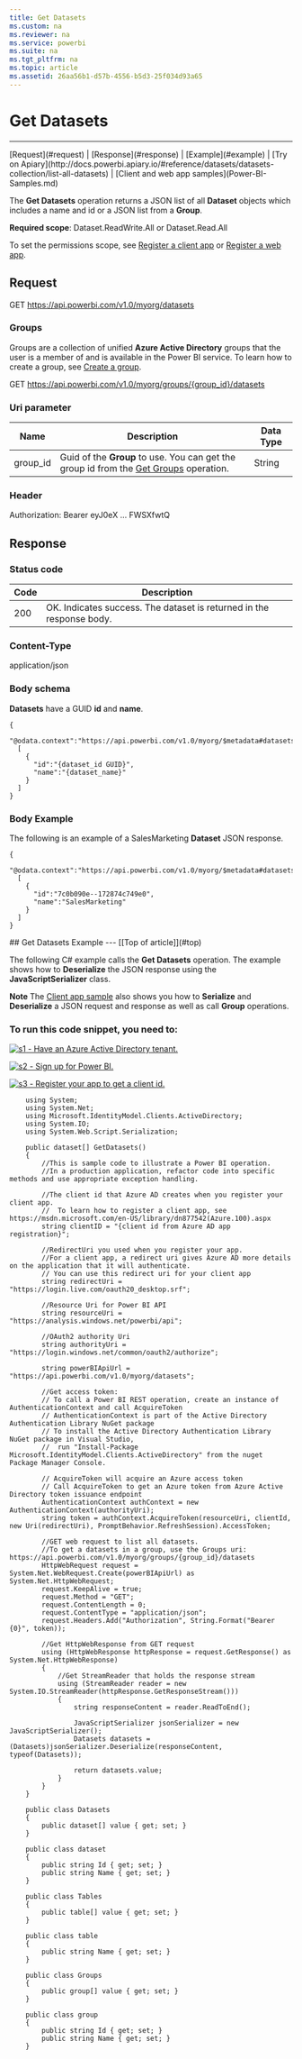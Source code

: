 ```yaml
---
title: Get Datasets
ms.custom: na
ms.reviewer: na
ms.service: powerbi
ms.suite: na
ms.tgt_pltfrm: na
ms.topic: article
ms.assetid: 26aa56b1-d57b-4556-b5d3-25f034d93a65
---
```

# Get Datasets
---
<a name="top"/>
[Request](#request) | [Response](#response) | [Example](#example)  | [Try on Apiary](http://docs.powerbi.apiary.io/#reference/datasets/datasets-collection/list-all-datasets) | [Client and web app samples](Power-BI-Samples.md)

The **Get Datasets** operation returns a JSON list of all **Dataset** objects which includes a name and id or a JSON list from a **Group**.

**Required scope**: Dataset.ReadWrite.All or Dataset.Read.All

To set the permissions scope, see [Register a client app]( https://powerbi.microsoft.com/en-us/documentation/powerbi-developer-register-a-client-app) or [Register a web app]( https://powerbi.microsoft.com/en-us/documentation/powerbi-developer-register-a-web-app).
<a name="request"/>
## Request
GET https://api.powerbi.com/v1.0/myorg/datasets

### Groups

Groups are a collection of unified **Azure Active Directory** groups that the user is a member of and is available in the Power BI service. To learn how to create a group, see [Create a group](https://support.powerbi.com/knowledgebase/articles/654250).

GET https://api.powerbi.com/v1.0/myorg/groups/{group_id}/datasets

### Uri parameter

|Name|Description|Data Type|
|-|-|-|
|group_id|Guid of the **Group** to use. You can get the group id from the [Get Groups](Get-Groups.md) operation.|String|

### Header
Authorization: Bearer eyJ0eX ... FWSXfwtQ	
<a name="response"/>
## Response

### Status code

|**Code**|**Description**
|---|---
|200|OK. Indicates success. The dataset is returned in the response body.


### Content-Type
application/json

### Body schema
**Datasets** have a GUID **id** and **name**.
    
    {
      "@odata.context":"https://api.powerbi.com/v1.0/myorg/$metadata#datasets","value":
      [
        {
          "id":"{dataset_id GUID}",
          "name":"{dataset_name}"
        }
      ]
    }

### Body Example
The following is an example of a SalesMarketing **Dataset** JSON response.

    {
      "@odata.context":"https://api.powerbi.com/v1.0/myorg/$metadata#datasets","value":
      [
        {
          "id":"7c0b090e--172874c749e0",
          "name":"SalesMarketing"
        }
      ]
    }


<a name="example"/>
## Get Datasets Example
---
[[Top of article]](#top)

The following C# example calls the **Get Datasets** operation. The example shows how to **Deserialize** the JSON response using the **JavaScriptSerializer** class.

**Note** The [Client app sample](Power-BI-client-app-sample.md) also shows you how to **Serialize** and **Deserialize** a JSON request and response as well as call **Group** operations.

### To run this code snippet, you need to:

[![s1](../Image/Samples-1.png) - Have an Azure Active Directory tenant.](https://powerbi.microsoft.com/en-us/documentation/powerbi-developer-create-an-azure-active-directory-tenant/)

[![s2](../Image/Samples-2.png) - Sign up for Power BI.](https://powerbi.microsoft.com)

[![s3](../Image/Samples-3.png) - Register your app to get a client id.](https://powerbi.microsoft.com/en-us/documentation/powerbi-developer-register-a-client-app/)


        using System;
        using System.Net;
        using Microsoft.IdentityModel.Clients.ActiveDirectory;
        using System.IO;
        using System.Web.Script.Serialization;
        
        public dataset[] GetDatasets()
        {
            //This is sample code to illustrate a Power BI operation. 
            //In a production application, refactor code into specific methods and use appropriate exception handling.

            //The client id that Azure AD creates when you register your client app.
            //  To learn how to register a client app, see https://msdn.microsoft.com/en-US/library/dn877542(Azure.100).aspx         
            string clientID = "{client id from Azure AD app registration}";

            //RedirectUri you used when you register your app.
            //For a client app, a redirect uri gives Azure AD more details on the application that it will authenticate.
            // You can use this redirect uri for your client app
            string redirectUri = "https://login.live.com/oauth20_desktop.srf";
        
            //Resource Uri for Power BI API
            string resourceUri = "https://analysis.windows.net/powerbi/api";             
        
            //OAuth2 authority Uri
            string authorityUri = "https://login.windows.net/common/oauth2/authorize";

            string powerBIApiUrl = "https://api.powerbi.com/v1.0/myorg/datasets";

            //Get access token: 
            // To call a Power BI REST operation, create an instance of AuthenticationContext and call AcquireToken
            // AuthenticationContext is part of the Active Directory Authentication Library NuGet package
            // To install the Active Directory Authentication Library NuGet package in Visual Studio, 
            //  run "Install-Package Microsoft.IdentityModel.Clients.ActiveDirectory" from the nuget Package Manager Console.

            // AcquireToken will acquire an Azure access token
            // Call AcquireToken to get an Azure token from Azure Active Directory token issuance endpoint
            AuthenticationContext authContext = new AuthenticationContext(authorityUri);
            string token = authContext.AcquireToken(resourceUri, clientId, new Uri(redirectUri), PromptBehavior.RefreshSession).AccessToken;

            //GET web request to list all datasets.
            //To get a datasets in a group, use the Groups uri: https://api.powerbi.com/v1.0/myorg/groups/{group_id}/datasets
            HttpWebRequest request = System.Net.WebRequest.Create(powerBIApiUrl) as System.Net.HttpWebRequest;
            request.KeepAlive = true;
            request.Method = "GET";
            request.ContentLength = 0;
            request.ContentType = "application/json";
            request.Headers.Add("Authorization", String.Format("Bearer {0}", token));

            //Get HttpWebResponse from GET request
            using (HttpWebResponse httpResponse = request.GetResponse() as System.Net.HttpWebResponse)
            {
                //Get StreamReader that holds the response stream
                using (StreamReader reader = new System.IO.StreamReader(httpResponse.GetResponseStream()))
                {
                    string responseContent = reader.ReadToEnd();

                    JavaScriptSerializer jsonSerializer = new JavaScriptSerializer();
                    Datasets datasets = (Datasets)jsonSerializer.Deserialize(responseContent, typeof(Datasets));

                    return datasets.value;
                }
            }
        }
        
        public class Datasets
        {
            public dataset[] value { get; set; }
        }

        public class dataset
        {
            public string Id { get; set; }
            public string Name { get; set; }
        }

        public class Tables
        {
            public table[] value { get; set; }
        }

        public class table
        {
            public string Name { get; set; }
        }

        public class Groups
        {
            public group[] value { get; set; }
        }

        public class group
        {
            public string Id { get; set; }
            public string Name { get; set; }
        }

